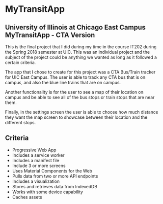 # MyTransitApp
## University of Illinois at Chicago East Campus MyTransitApp - CTA Version

This is the final project that I did during my time in the course IT202 during the Spring 2018 semester at UIC. 
This was an individual project and the subject of the project could be anything we wanted as long as it followed a certain criteria. 

The app that I chose to create for this project was a CTA Bus/Train tracker for UIC East Campus. The user is able to track any CTA bus that is on campus, and also the blue line trains that are on campus.

Another functionality is for the user to see a map of their location on campus and be able to see all of the bus stops or train stops that are near them.

Finally, in the settings screen the user is able to choose how much distance they want the map screen to showcase between their location and the different stops. 

## Criteria
* Progressive Web App
* Includes a service worker
* Includes a manifest file
* Include 3 or more screens
* Uses Material Components for the Web
* Pulls data from two or more API endpoints
* Includes a visualization 
* Stores and retrieves data from IndexedDB
* Works with some device capability
* Caches assets